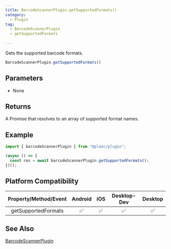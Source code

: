 ```yaml
---
title: BarcodeScannerPlugin.getSupportedFormats()
category:
  - Plugin
tag:
  - BarcodeScannerPlugin
  - getSupportedFormats
 
---
```


Gets the supported barcode formats.

```js
BarcodeScannerPlugin.getSupportedFormats()
```

## Parameters

- None

## Returns

A Promise that resolves to an array of supported format names.

## Example

```js
import { barcodeScannerPlugin } from "@plaoc/plugin";

(async () => {
  const res = await barcodeScannerPlugin.getSupportedFormats();
})();
```

## Platform Compatibility

| Property/Method/Event | Android | iOS | Desktop-Dev | Desktop |  
|:---------------------:|:-------:|:---:|:-----------:|:-------:|
| getSupportedFormats   | ✅      | ✅  | ✅          | ✅      |

## See Also

[BarcodeScannerPlugin](./index.md)
